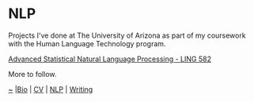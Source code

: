 # NLP 

Projects I've done at The University of Arizona as part of my coursework with the Human Language Technology program.

[Advanced Statistical Natural Language Processing - LING 582](https://smbirnbaum.github.io/work/adv-statistical-nlp)

More to follow.

[~](https://smbirnbaum.github.io/work) |[Bio](https://smbirnbaum.github.io/work/bio) | [CV](https://smbirnbaum.github.io/work/cv/) | [NLP](https://smbirnbaum.github.io/work/nlp/) | [Writing](https://smbirnbaum.github.io/work/writing/)